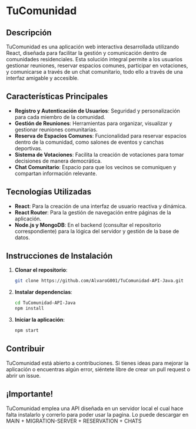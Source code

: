 # TuComunidad

## Descripción

TuComunidad es una aplicación web interactiva desarrollada utilizando React, diseñada para facilitar la gestión y comunicación dentro de comunidades residenciales. Esta solución integral permite a los usuarios gestionar reuniones, reservar espacios comunes, participar en votaciones, y comunicarse a través de un chat comunitario, todo ello a través de una interfaz amigable y accesible.

## Características Principales

- **Registro y Autenticación de Usuarios**: Seguridad y personalización para cada miembro de la comunidad.
- **Gestión de Reuniones**: Herramientas para organizar, visualizar y gestionar reuniones comunitarias.
- **Reserva de Espacios Comunes**: Funcionalidad para reservar espacios dentro de la comunidad, como salones de eventos y canchas deportivas.
- **Sistema de Votaciones**: Facilita la creación de votaciones para tomar decisiones de manera democrática.
- **Chat Comunitario**: Espacio para que los vecinos se comuniquen y compartan información relevante.

## Tecnologías Utilizadas

- **React**: Para la creación de una interfaz de usuario reactiva y dinámica.
- **React Router**: Para la gestión de navegación entre páginas de la aplicación.
- **Node.js y MongoDB**: En el backend (consultar el repositorio correspondiente) para la lógica del servidor y gestión de la base de datos.

## Instrucciones de Instalación

1. **Clonar el repositorio**:
    ```bash
    git clone https://github.com/AlvaroG001/TuComunidad-API-Java.git
    ```
2. **Instalar dependencias**:
    ```bash
    cd TuComunidad-API-Java
    npm install
    ```
3. **Iniciar la aplicación**:
    ```bash
    npm start
    ```

## Contribuir

TuComunidad está abierto a contribuciones. Si tienes ideas para mejorar la aplicación o encuentras algún error, siéntete libre de crear un pull request o abrir un issue.

## ¡Importante!

TuComunidad emplea una API diseñada en un servidor local el cual hace falta instalarlo y correrlo para poder usar la pagina.
Lo puede descargar en 
MAIN + MIGRATION-SERVER + RESERVATION + CHATS